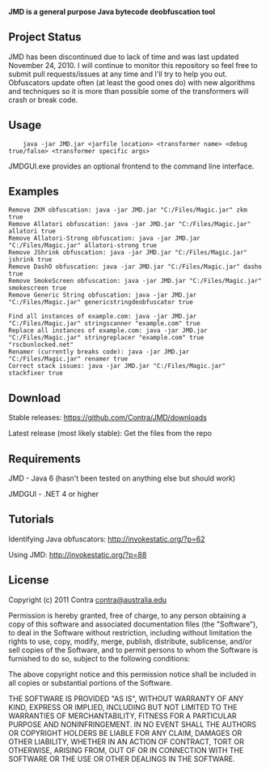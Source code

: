 **JMD is a general purpose Java bytecode deobfuscation tool**

## Project Status

JMD has been discontinued due to lack of time and was last updated November 24, 2010.
I will continue to monitor this repository so feel free to submit pull requests/issues at any time and I'll try to help you out.
Obfuscators update often (at least the good ones do) with new algorithms and techniques so it is more than possible some of the transformers will crash or break code.

## Usage

        java -jar JMD.jar <jarfile location> <transformer name> <debug true/false> <transformer specific args>

JMDGUI.exe provides an optional frontend to the command line interface.

## Examples

    Remove ZKM obfuscation: java -jar JMD.jar "C:/Files/Magic.jar" zkm true
    Remove Allatori obfuscation: java -jar JMD.jar "C:/Files/Magic.jar" allatori true
    Remove Allatori-Strong obfuscation: java -jar JMD.jar "C:/Files/Magic.jar" allatori-strong true
    Remove JShrink obfuscation: java -jar JMD.jar "C:/Files/Magic.jar" jshrink true
    Remove DashO obfuscation: java -jar JMD.jar "C:/Files/Magic.jar" dasho true
    Remove SmokeScreen obfuscation: java -jar JMD.jar "C:/Files/Magic.jar" smokescreen true
    Remove Generic String obfuscation: java -jar JMD.jar "C:/Files/Magic.jar" genericstringdeobfuscator true
        
    Find all instances of example.com: java -jar JMD.jar "C:/Files/Magic.jar" stringscanner "example.com" true
    Replace all instances of example.com: java -jar JMD.jar "C:/Files/Magic.jar" stringreplacer "example.com" true "rscbunlocked.net"
    Renamer (currently breaks code): java -jar JMD.jar "C:/Files/Magic.jar" renamer true
    Correct stack issues: java -jar JMD.jar "C:/Files/Magic.jar" stackfixer true

## Download

Stable releases: https://github.com/Contra/JMD/downloads

Latest release (most likely stable): Get the files from the repo

## Requirements

JMD - Java 6 (hasn't been tested on anything else but should work)

JMDGUI - .NET 4 or higher

## Tutorials

Identifying Java obfuscators: http://invokestatic.org/?p=62

Using JMD: http://invokestatic.org/?p=88
        
## License

Copyright (c) 2011 Contra <contra@australia.edu>

Permission is hereby granted, free of charge, to any person obtaining
a copy of this software and associated documentation files (the
"Software"), to deal in the Software without restriction, including
without limitation the rights to use, copy, modify, merge, publish,
distribute, sublicense, and/or sell copies of the Software, and to
permit persons to whom the Software is furnished to do so, subject to
the following conditions:

The above copyright notice and this permission notice shall be
included in all copies or substantial portions of the Software.

THE SOFTWARE IS PROVIDED "AS IS", WITHOUT WARRANTY OF ANY KIND,
EXPRESS OR IMPLIED, INCLUDING BUT NOT LIMITED TO THE WARRANTIES OF
MERCHANTABILITY, FITNESS FOR A PARTICULAR PURPOSE AND
NONINFRINGEMENT. IN NO EVENT SHALL THE AUTHORS OR COPYRIGHT HOLDERS BE
LIABLE FOR ANY CLAIM, DAMAGES OR OTHER LIABILITY, WHETHER IN AN ACTION
OF CONTRACT, TORT OR OTHERWISE, ARISING FROM, OUT OF OR IN CONNECTION
WITH THE SOFTWARE OR THE USE OR OTHER DEALINGS IN THE SOFTWARE.

